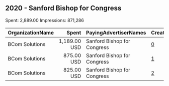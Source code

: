 ## 2020 - Sanford Bishop for Congress 
Spent: 2,889.00
Impressions: 871,286

|OrganizationName|Spent|PayingAdvertiserNames|CreativeUrls|Impressions|Genders|AgeBrackets|CountryCodes|BillingAddresses|CandidateBallotInformation|
|:---|---:|:---|:---|---:|:---|:---|:---|:---|:---|
|BCom Solutions|1,189.00 USD|Sanford Bishop for Congress|[0](https://www.snap.com/political-ads/asset/3ef9e36e247dd486aaa0a2f3336750ed6525f22b65b6d96e2c7799a87dcd21e7?mediaType=mp4)|358,310||18+|united states|"919 Central Ave,Auburn,68305,US"|Sanford Bishop|
|BCom Solutions|875.00 USD|Sanford Bishop for Congress|[1](https://www.snap.com/political-ads/asset/fe340fd0074b7eabbe3ac183d3e4ef5780405dd92109013921a6b317f433f927?mediaType=mp4)|263,764||18+|united states|"919 Central Ave,Auburn,68305,US"|Sanford Bishop|
|BCom Solutions|825.00 USD|Sanford Bishop for Congress|[2](https://www.snap.com/political-ads/asset/f5f7fb17bc9ac806cf25f65542f8369da5798be245761d139c81cc57bf16c5f8?mediaType=mp4)|249,212||18+|united states|"919 Central Ave,Auburn,68305,US"|Sanford Bishop|
